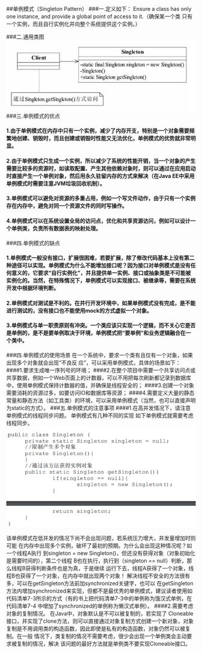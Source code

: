 ##单例模式（Singleton Pattern）
###一.定义如下：
Ensure a class has only one instance, and provide a global point of access to it.（确保某一个类
只有一个实例，而且自行实例化并向整个系统提供这个实例。）

###二.通用类图
![](.readMe_images/cc4d0799.png)
###三.单例模式的优点
#### 1.由于单例模式在内存中只有一个实例，减少了内存开支，特别是一个对象需要频繁地创建、销毁时，而且创建或销毁时性能又无法优化，单例模式的优势就非常明显。
#### 2.由于单例模式只生成一个实例，所以减少了系统的性能开销，当一个对象的产生需要比较多的资源时，如读取配置、产生其他依赖对象时，则可以通过在应用启动时直接产生一个单例对象，然后用永久驻留内存的方式来解决（在Java EE中采用单例模式时需要注意JVM垃圾回收机制）。
#### 3.单例模式可以避免对资源的多重占用，例如一个写文件动作，由于只有一个实例存在内存中，避免对同一个资源文件的同时写操作。
#### 4.单例模式可以在系统设置全局的访问点，优化和共享资源访问，例如可以设计一个单例类，负责所有数据表的映射处理。
###四.单例模式的缺点
#### 1.单例模式一般没有接口，扩展很困难，若要扩展，除了修改代码基本上没有第二种途径可以实现。单例模式为什么不能增加接口呢？因为接口对单例模式是没有任何意义的，它要求“自行实例化”，并且提供单一实例、接口或抽象类是不可能被实例化的。当然，在特殊情况下，单例模式可以实现接口、被继承等，需要在系统开发中根据环境判断。
#### 2.单例模式对测试是不利的。在并行开发环境中，如果单例模式没有完成，是不能进行测试的，没有接口也不能使用mock的方式虚拟一个对象。
#### 3.单例模式与单一职责原则有冲突。一个类应该只实现一个逻辑，而不关心它是否是单例的，是不是要单例取决于环境，单例模式把“要单例”和业务逻辑融合在一个类中。

###四.单例模式的使用场景
在一个系统中，要求一个类有且仅有一个对象，如果出现多个对象就会出现“不良反
应”，可以采用单例模式，具体的场景如下：
####1.要求生成唯一序列号的环境；
####2.在整个项目中需要一个共享访问点或共享数据，例如一个Web页面上的计数器，可以不用把每次刷新都记录到数据库中，使用单例模式保持计数器的值，并确保是线程安全的；
####3.创建一个对象需要消耗的资源过多，如要访问IO和数据库等资源；
####4.需要定义大量的静态常量和静态方法（如工具类）的环境，可以采用单例模式（当然，也可以直接声明为static的方式）。
###五.单例模式的注意事项
####1.在高并发情况下，请注意单例模式的线程同步问题。
单例模式有几种不同的实现
如下单例模式就需要考虑线程同步。
![](.readMe_images/de7318ac.png)

该单例模式在低并发的情况下尚不会出现问题，若系统压力增大，并发量增加时则可能
在内存中出现多个实例，破坏了最初的预期。为什么会出现这种情况呢？如一个线程A执行
到singleton = new Singleton()，但还没有获得对象（对象初始化是需要时间的），第二个线程
B也在执行，执行到（singleton == null）判断，那么线程B获得判断条件也是为真，于是继续
运行下去，线程A获得了一个对象，线程B也获得了一个对象，在内存中就出现两个对象！
解决线程不安全的方法很有多，可以在getSingleton方法前加synchronized关键字，也可以
在getSingleton方法内增加synchronized来实现，但都不是最优秀的单例模式，建议读者使用如
代码清单7-3所示的方式（有的书上把代码清单7-3中的单例称为饿汉式单例，在代码清单7-4
中增加了synchronized的单例称为懒汉式单例）。
####2.需要考虑对象的复制情况。
在Java中，对象默认是不可以被复制的，若实现了
Cloneable接口，并实现了clone方法，则可以直接通过对象复制方式创建一个新对象，对象
复制是不用调用类的构造函数，因此即使是私有的构造函数，对象仍然可以被复制。在一般
情况下，类复制的情况不需要考虑，很少会出现一个单例类会主动要求被复制的情况，解决
该问题的最好方法就是单例类不要实现Cloneable接口。